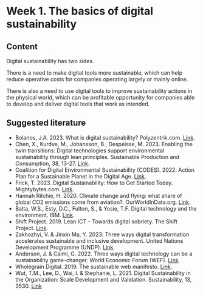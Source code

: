 # Week 1. The basics of digital sustainability

## Content
Digital sustainability has two sides. 

There is a need to make digital tools more sustainable, which can help reduce operative costs for companies operating largely or mainly online. 

There is also a need to use digital tools to improve sustainability actions in the physical world, which can be profitable opportunity for companies able to develop and deliver digital tools that work as intended.

## Suggested literature
* Bolanos, J.A. 2023. What is digital sustainability? Polyzentrik.com. [Link](https://www.polyzentrik.com/blog/digital-sustainability/).
* Chen, X., Kurdve, M., Johansson, B., Despeisse, M. 2023. Enabling the twin transitions: Digital technologies support environmental sustainability through lean principles. Sustainable Production and Consumption, 38, 13-27. [Link](https://doi.org/10.1016/j.spc.2023.03.020).
* Coalition for Digital Environmental Sustainability (CODES). 2022. Action Plan for a Sustainable Planet in the Digital Age. [Link](https://doi.org/10.5281/zenodo.6573509).
* Frick, T. 2023. Digital Sustainability: How to Get Started Today. Mightybytes.com. [Link](https://www.mightybytes.com/blog/digital-sustainability/).
* Hannah Ritchie, H. 2020. Climate change and flying: what share of global CO2 emissions come from aviation?. OurWorldInData.org. [Link](https://ourworldindata.org/co2-emissions-from-aviation).
* Balta, W.S., Esty, D.C., Fulton, S., & Yosie, T.F. Digital technology and the environment. IBM. [Link](https://www.ibm.com/thought-leadership/institute-business-value/en-us/report/digital-technology-sustainability).
* Shift Project. 2019. Lean ICT - Towards digital sobriety. The Shift Project. [Link](https://theshiftproject.org/wp-content/uploads/2019/03/Lean-ICT-Report_The-Shift-Project_2019.pdf).
* Zakhozhyi, V. & Jinxin Ma, Y. 2023. Three ways digital transformation accelerates sustainable and inclusive development. United Nations Development Programme (UNDP). [Link](https://www.undp.org/blog/three-ways-digital-transformation-accelerates-sustainable-and-inclusive-development).
* Anderson, J. & Caimi, G. 2022. Three ways digital technology can be a sustainability game-changer. World Economic Forum (WEF). [Link](https://www.weforum.org/agenda/2022/01/digital-technology-sustainability-strategy/).
* Wholegrain Digital. 2019. The sustainable web manifesto. [Link](https://www.sustainablewebmanifesto.com/).
* Wut, T.M., Lee, D., Wai, I. & Stephanie, L. 2021. Digital Sustainability in the Organization: Scale Development and Validation. Sustainability, 13, 3530. [Link](http://dx.doi.org/10.3390/su13063530)